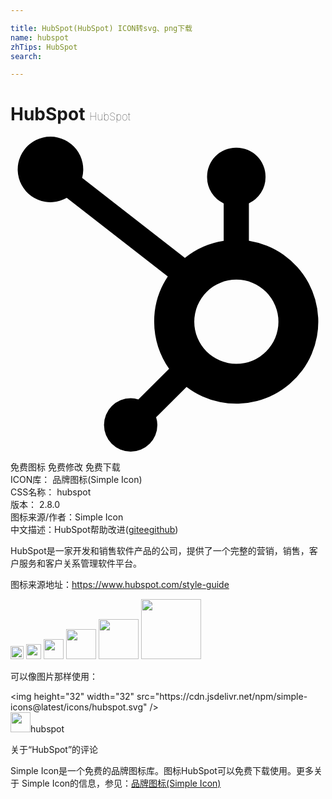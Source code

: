 ```yaml
---

title: HubSpot(HubSpot) ICON转svg、png下载
name: hubspot
zhTips: HubSpot
search: 

---
```


# HubSpot  <small style="font-size: 60%;font-weight: 100">HubSpot</small>

<div id="svg" class="svg-wrap">
<svg xmlns="http://www.w3.org/2000/svg" role="img" viewBox="0 0 24 24"><title>HubSpot icon</title><path d="M18.164 7.931V5.085a2.198 2.198 0 0 0 1.266-1.978V3.04A2.199 2.199 0 0 0 17.238.847h-.067a2.199 2.199 0 0 0-2.193 2.192v.067a2.196 2.196 0 0 0 1.252 1.973l.013.006v2.852a6.22 6.22 0 0 0-2.969 1.31l.012-.009-7.828-6.096a2.497 2.497 0 1 0-1.157 1.515l-.012.006 7.696 5.991a6.176 6.176 0 0 0-1.038 3.446c0 1.343.425 2.588 1.147 3.606l-.013-.019-2.342 2.342a1.968 1.968 0 0 0-.58-.095h-.002a2.033 2.033 0 1 0 2.033 2.033 1.978 1.978 0 0 0-.099-.595l.004.014 2.317-2.317a6.247 6.247 0 1 0 4.782-11.133l-.036-.005zm-.964 9.377a3.206 3.206 0 1 1 3.214-3.206v.002a3.206 3.206 0 0 1-3.206 3.206z"/></svg>
</div>
<detail full-name='hubspot'></detail>

<div class="detail-page">
<p>
<span><span class="badge-success badge">免费图标</span> <span class="badge-success badge">免费修改</span>  <span class="badge-success badge">免费下载</span> </span>
<br/>
<span>
ICON库：
<span class="badge-secondary badge">品牌图标(Simple Icon)</span> 
</span>
<br/>
<span>
CSS名称：
<span class="badge-secondary badge">hubspot</span> 
</span>

<br/>
<span>
版本：
<span class="badge-secondary badge">2.8.0</span> 
</span>
<br/>
<span>图标来源/作者：<span class="badge-light badge">Simple Icon</span></span> 
<br/>
<span class="zh-detail">中文描述：<span class="badge-primary badge">HubSpot</span><span class="help-link"><span>帮助改进</span>(<a href="https://gitee.com/liuwave/icon-helper/edit/master/json/brands/hubspot.json" target="_blank" rel="noopener noreferrer">gitee</a><a href="https://github.com/liuwave/icon-helper/edit/master/json/brands/hubspot.json" target="_blank" rel="noopener noreferrer">github</a></span>)</span><br/>
</p>
</div><div class="description description alert alert-light"><p>HubSpot是一家开发和销售软件产品的公司，提供了一个完整的营销，销售，客户服务和客户关系管理软件平台。</p><p>图标来源地址：<a href="https://www.hubspot.com/style-guide" target="_blank" rel="noopener noreferrer">https://www.hubspot.com/style-guide</a></p></div>
<div class="alert alert-dark">
<img height="21" width="21" src="https://cdn.jsdelivr.net/npm/simple-icons@latest/icons/hubspot.svg" />
<img height="24" width="24" src="https://cdn.jsdelivr.net/npm/simple-icons@latest/icons/hubspot.svg" />
<img height="32" width="32" src="https://cdn.jsdelivr.net/npm/simple-icons@latest/icons/hubspot.svg" />
<img height="48" width="48" src="https://cdn.jsdelivr.net/npm/simple-icons@latest/icons/hubspot.svg" />
<img height="64" width="64" src="https://cdn.jsdelivr.net/npm/simple-icons@latest/icons/hubspot.svg" />
<img height="96" width="96" src="https://cdn.jsdelivr.net/npm/simple-icons@latest/icons/hubspot.svg" />

</div>
<div>
  <p>可以像图片那样使用：    
  </p>
  <div class="alert alert-primary" style="font-size: 14px">
    &lt;img height="32" width="32" src="https://cdn.jsdelivr.net/npm/simple-icons@latest/icons/hubspot.svg" /&gt;
    <copy-btn content='<img height="32" width="32" src="https://cdn.jsdelivr.net/npm/simple-icons@latest/icons/hubspot.svg" />'></copy-btn>
  </div>
  <div class="alert alert-secondary">
    <img height="32" width="32" src="https://cdn.jsdelivr.net/npm/simple-icons@latest/icons/hubspot.svg" />hubspot
    <copy-btn content="hubspot" btn-title="复制图标名称"></copy-btn>
  </div>
</div>

<Vssue title="关于“HubSpot”的评论" >关于“HubSpot”的评论</Vssue>


<div><p>Simple Icon是一个免费的品牌图标库。图标HubSpot可以免费下载使用。更多关于  Simple Icon的信息，参见：<a target="_blank" href="https://iconhelper.cn/brands.html">品牌图标(Simple Icon)</a>
</p></div>
